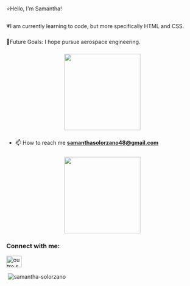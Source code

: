 <p align="left">⭐Hello, I'm Samantha!</p>

###

<p align="left">💗I am currently learning to code, but more specifically HTML and CSS.</p>

###

<p align="left">🎇Future Goals: I hope pursue aerospace engineering.</p>

###

<p align="left"></p>

###

<div align="center">
  <img height="200" src=""  />
</div>

###
- 📫 How to reach me **samanthasolorzano48@gmail.com**
  
###

<div align="center">
  <img height="200" src="https://i.pinimg.com/originals/72/b0/d9/72b0d9f6b318ebc21dfbec60d1690c15.gif"  />
</div>

###


<h3 align="left">Connect with me:</h3>
<p align="left">
<a href="https://instagram.com/outro.sami" target="blank"><img align="center" src="https://raw.githubusercontent.com/rahuldkjain/github-profile-readme-generator/master/src/images/icons/Social/instagram.svg" alt="outro.sami" height="30" width="40" /></a>
</p>

<p>&nbsp;<img align="center" src="https://github-readme-stats.vercel.app/api?username=samantha-solorzano&show_icons=true&locale=en" alt="samantha-solorzano" /></p>
